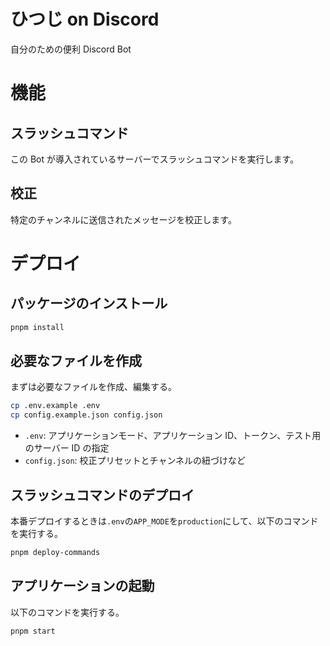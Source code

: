 # ひつじ on Discord

自分のための便利 Discord Bot

# 機能

## スラッシュコマンド

この Bot が導入されているサーバーでスラッシュコマンドを実行します。

## 校正

特定のチャンネルに送信されたメッセージを校正します。

# デプロイ

## パッケージのインストール

```bash
pnpm install
```

## 必要なファイルを作成

まずは必要なファイルを作成、編集する。

```bash
cp .env.example .env
cp config.example.json config.json
```

- `.env`: アプリケーションモード、アプリケーション ID、トークン、テスト用のサーバー ID の指定
- `config.json`: 校正プリセットとチャンネルの紐づけなど

## スラッシュコマンドのデプロイ

本番デプロイするときは`.env`の`APP_MODE`を`production`にして、以下のコマンドを実行する。

```bash
pnpm deploy-commands
```

## アプリケーションの起動

以下のコマンドを実行する。

```bash
pnpm start
```
